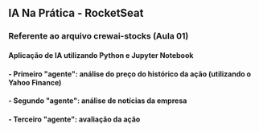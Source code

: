 ## IA Na Prática - RocketSeat

### Referente ao arquivo crewai-stocks (Aula 01)
#### Aplicação de IA utilizando Python e Jupyter Notebook
#### - Primeiro "agente": análise do preço do histórico da ação (utilizando o Yahoo Finance)
#### - Segundo "agente": análise de notícias da empresa
#### - Terceiro "agente": avaliação da ação
